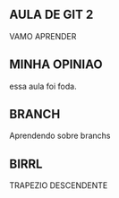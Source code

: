 ## AULA DE GIT 2

VAMO APRENDER

## MINHA OPINIAO
essa aula foi foda.

## BRANCH
Aprendendo sobre branchs


## BIRRL

TRAPEZIO DESCENDENTE